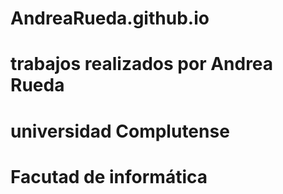 # AndreaRueda.github.io 
# trabajos realizados por Andrea Rueda
# universidad Complutense
# Facutad de informática
